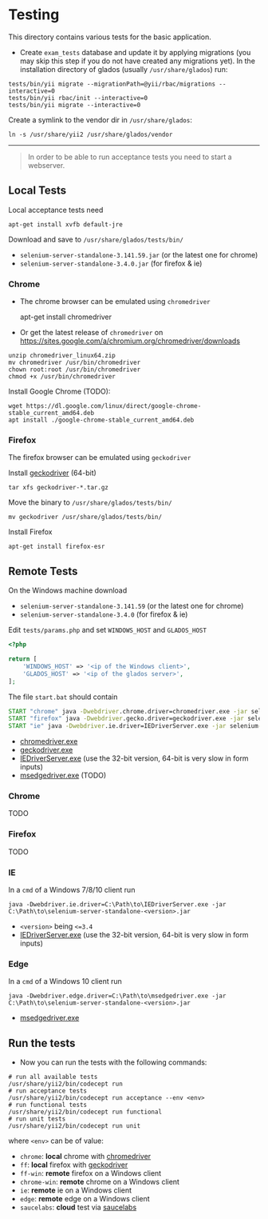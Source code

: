 # Testing

This directory contains various tests for the basic application.

* Create `exam_tests` database and update it by applying migrations (you may skip this step if you do not have created any migrations yet). In the installation directory of glados (usually `/usr/share/glados`) run:

```shell
tests/bin/yii migrate --migrationPath=@yii/rbac/migrations --interactive=0
tests/bin/yii rbac/init --interactive=0
tests/bin/yii migrate --interactive=0
```

Create a symlink to the vendor dir in `/usr/share/glados`:

    ln -s /usr/share/yii2 /usr/share/glados/vendor

----

> In order to be able to run acceptance tests you need to start a webserver.

## Local Tests

Local acceptance tests need

    apt-get install xvfb default-jre

Download and save to `/usr/share/glados/tests/bin/`

* `selenium-server-standalone-3.141.59.jar` (or the latest one for chrome)
* `selenium-server-standalone-3.4.0.jar` (for firefox & ie)

### Chrome

* The chrome browser can be emulated using `chromedriver`

    apt-get install chromedriver

* Or get the latest release of `chromedriver` on https://sites.google.com/a/chromium.org/chromedriver/downloads

```shell
unzip chromedriver_linux64.zip
mv chromedriver /usr/bin/chromedriver
chown root:root /usr/bin/chromedriver
chmod +x /usr/bin/chromedriver
```

Install Google Chrome (TODO):

    wget https://dl.google.com/linux/direct/google-chrome-stable_current_amd64.deb
    apt install ./google-chrome-stable_current_amd64.deb

### Firefox

The firefox browser can be emulated using `geckodriver`

Install [geckodriver](https://github.com/mozilla/geckodriver/releases) (64-bit)

    tar xfs geckodriver-*.tar.gz

Move the binary to `/usr/share/glados/tests/bin/`

    mv geckodriver /usr/share/glados/tests/bin/

Install Firefox

    apt-get install firefox-esr

## Remote Tests

On the Windows machine download

* `selenium-server-standalone-3.141.59` (or the latest one for chrome)
* `selenium-server-standalone-3.4.0` (for firefox & ie)

Edit `tests/params.php` and set `WINDOWS_HOST` and `GLADOS_HOST`

```php
<?php

return [
    'WINDOWS_HOST' => '<ip of the Windows client>',
    'GLADOS_HOST' => '<ip of the glados server>',
];
```

The file `start.bat` should contain

```bat
START "chrome" java -Dwebdriver.chrome.driver=chromedriver.exe -jar selenium-server-standalone-3.141.59.jar -port 4444
START "firefox" java -Dwebdriver.gecko.driver=geckodriver.exe -jar selenium-server-standalone-3.4.0.jar -port 4445
START "ie" java -Dwebdriver.ie.driver=IEDriverServer.exe -jar selenium-server-standalone-3.4.0.jar -port 4446
```

* [chromedriver.exe](https://sites.google.com/a/chromium.org/chromedriver/downloads)
* [geckodriver.exe](https://github.com/mozilla/geckodriver/releases)
* [IEDriverServer.exe](https://www.seleniumhq.org/download/) (use the 32-bit version, 64-bit is very slow in form inputs)
* [msedgedriver.exe](https://developer.microsoft.com/en-us/microsoft-edge/tools/webdriver/) (TODO)

### Chrome

TODO

### Firefox

TODO

### IE

In a `cmd` of a Windows 7/8/10 client run

    java -Dwebdriver.ie.driver=C:\Path\to\IEDriverServer.exe -jar C:\Path\to\selenium-server-standalone-<version>.jar

* `<version>` being `<=3.4`
* [IEDriverServer.exe](https://www.seleniumhq.org/download/) (use the 32-bit version, 64-bit is very slow in form inputs)

### Edge

In a `cmd` of a Windows 10 client run

    java -Dwebdriver.edge.driver=C:\Path\to\msedgedriver.exe -jar C:\Path\to\selenium-server-standalone-<version>.jar

* [msedgedriver.exe](https://developer.microsoft.com/en-us/microsoft-edge/tools/webdriver/)

## Run the tests

* Now you can run the tests with the following commands:

```shell
# run all available tests
/usr/share/yii2/bin/codecept run
# run acceptance tests
/usr/share/yii2/bin/codecept run acceptance --env <env>
# run functional tests
/usr/share/yii2/bin/codecept run functional
# run unit tests
/usr/share/yii2/bin/codecept run unit
```

where `<env>` can be of value:

* `chrome`: **local** chrome with [chromedriver](https://sites.google.com/a/chromium.org/chromedriver/downloads)
* `ff`: **local** firefox with [geckodriver](https://github.com/mozilla/geckodriver/releases)
* `ff-win`: **remote** firefox on a Windows client
* `chrome-win`: **remote** chrome on a Windows client
* `ie`: **remote** ie on a Windows client
* `edge`: **remote** edge on a Windows client
* `saucelabs`: **cloud** test via [saucelabs](https://saucelabs.com/)
